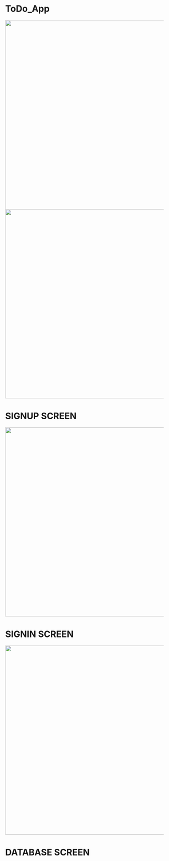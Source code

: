 # ToDo_App

<img src="https://user-images.githubusercontent.com/97716394/210150260-665add32-fa6d-4ebe-a508-b6d016d03d96.jpg" height=600>
<img src=" https://user-images.githubusercontent.com/97716394/210150265-a0771c99-2377-4f09-8726-2d92f25e369a.jpg" height=600>
 
# SIGNUP SCREEN 
<img src="https://user-images.githubusercontent.com/97716394/210150267-e2eccb70-58fe-4943-948f-1767a1794dd4.jpg " height=600>

# SIGNIN SCREEN
<img src="https://user-images.githubusercontent.com/97716394/210150272-652c9b8f-29d6-431e-8da9-2e9dc40e91ed.jpg " height=600>

# DATABASE SCREEN

